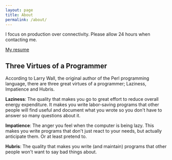 ```yaml
---
layout: page
title: About
permalink: /about/
---
```


I focus on production over connectivity. Please allow 24 hours when contacting
me.

[My resume](https://drive.google.com/file/d/1sxZ3XsTd9JUqencmjleqJPpHgdAqK0mC/view?usp=sharing)

## Three Virtues of a Programmer

According to Larry Wall, the original author of the Perl programming language, there are three great virtues of a programmer; Laziness, Impatience and Hubris.

**Laziness**: The quality that makes you go to great effort to reduce overall energy expenditure. It makes you write labor-saving programs that other people will find useful and document what you wrote so you don't have to answer so many questions about it.

**Impatience**: The anger you feel when the computer is being lazy. This makes you write programs that don't just react to your needs, but actually anticipate them. Or at least pretend to.

**Hubris**: The quality that makes you write (and maintain) programs that other people won't want to say bad things about.
